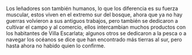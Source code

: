 Los leñadores son también humanos, lo que los diferencia es su fuerza muscular, estos viven en el extremo sur del bosque, ahora que ya no hay guerras volvieron a sus antiguos trabajos, pero también se dedicaron a cultivar el campo y al comercio, ellos intercambian muchos productos con los habitantes de Villa Escarlata; algunos otros se dedicaron a la pesca o a navegar los océanos se dice que han encontrado más tierras al sur, pero hasta ahora no habido quien lo confirme.
